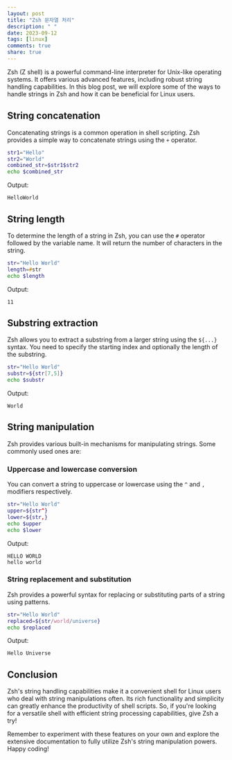 ```yaml
---
layout: post
title: "Zsh 문자열 처리"
description: " "
date: 2023-09-12
tags: [linux]
comments: true
share: true
---
```


Zsh (Z shell) is a powerful command-line interpreter for Unix-like operating systems. It offers various advanced features, including robust string handling capabilities. In this blog post, we will explore some of the ways to handle strings in Zsh and how it can be beneficial for Linux users.

## String concatenation

Concatenating strings is a common operation in shell scripting. Zsh provides a simple way to concatenate strings using the `+` operator. 

```zsh
str1="Hello"
str2="World"
combined_str=$str1$str2
echo $combined_str
```

Output:
```
HelloWorld
```

## String length

To determine the length of a string in Zsh, you can use the `#` operator followed by the variable name. It will return the number of characters in the string.

```zsh
str="Hello World"
length=#str
echo $length
```

Output:
```
11
```

## Substring extraction

Zsh allows you to extract a substring from a larger string using the `${...}` syntax. You need to specify the starting index and optionally the length of the substring.

```zsh
str="Hello World"
substr=${str[7,5]}
echo $substr
```

Output:
```
World
```

## String manipulation

Zsh provides various built-in mechanisms for manipulating strings. Some commonly used ones are:

### Uppercase and lowercase conversion

You can convert a string to uppercase or lowercase using the `^` and `,` modifiers respectively.

```zsh
str="Hello World"
upper=${str^}
lower=${str,}
echo $upper
echo $lower
```

Output:
```
HELLO WORLD
hello world
```

### String replacement and substitution

Zsh provides a powerful syntax for replacing or substituting parts of a string using patterns.

```zsh
str="Hello World"
replaced=${str/world/universe}
echo $replaced
```

Output:
```
Hello Universe
```

## Conclusion

Zsh's string handling capabilities make it a convenient shell for Linux users who deal with string manipulations often. Its rich functionality and simplicity can greatly enhance the productivity of shell scripts. So, if you're looking for a versatile shell with efficient string processing capabilities, give Zsh a try!

Remember to experiment with these features on your own and explore the extensive documentation to fully utilize Zsh's string manipulation powers. Happy coding!